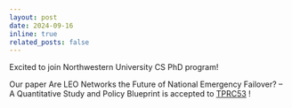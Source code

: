 ```yaml
---
layout: post
date: 2024-09-16
inline: true
related_posts: false
---
```


Excited to join Northwestern University CS PhD program!

Our paper Are LEO Networks the Future of National Emergency Failover? – A Quantitative Study and Policy Blueprint is accepted to [TPRC53](https://www.tprcweb.com/) !